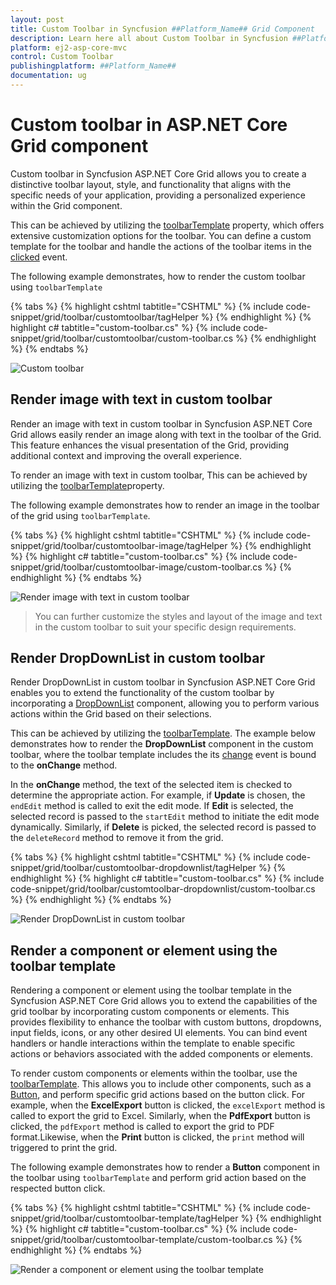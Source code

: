 ```yaml
---
layout: post
title: Custom Toolbar in Syncfusion ##Platform_Name## Grid Component
description: Learn here all about Custom Toolbar in Syncfusion ##Platform_Name## Grid component of Syncfusion Essential JS 2 and more.
platform: ej2-asp-core-mvc
control: Custom Toolbar
publishingplatform: ##Platform_Name##
documentation: ug
---
```


# Custom toolbar in ASP.NET Core Grid component

Custom toolbar in Syncfusion ASP.NET Core Grid allows you to create a distinctive toolbar layout, style, and functionality that aligns with the specific needs of your application, providing a personalized experience within the Grid component.

This can be achieved by utilizing the [toolbarTemplate](https://help.syncfusion.com/cr/aspnetcore-js2/Syncfusion.EJ2.Grids.Grid.html#Syncfusion_EJ2_Grids_Grid_ToolbarTemplate) property, which offers extensive customization options for the toolbar. You can define a custom template for the toolbar and handle the actions of the toolbar items in the [clicked](https://help.syncfusion.com/cr/aspnetcore-js2/syncfusion.ej2.navigations.toolbar.html#Syncfusion_EJ2_Navigations_Toolbar_Clicked) event.

The following example demonstrates, how to render the custom toolbar using `toolbarTemplate`

{% tabs %}
{% highlight cshtml tabtitle="CSHTML" %}
{% include code-snippet/grid/toolbar/customtoolbar/tagHelper %}
{% endhighlight %}
{% highlight c# tabtitle="custom-toolbar.cs" %}
{% include code-snippet/grid/toolbar/customtoolbar/custom-toolbar.cs %}
{% endhighlight %}
{% endtabs %}

![Custom toolbar](../images/toolbar/customtoolbar.png)

## Render image with text in custom toolbar

Render an image with text in custom toolbar in Syncfusion ASP.NET Core Grid allows easily render an image along with text in the toolbar of the Grid. This feature enhances the visual presentation of the Grid, providing additional context and improving the overall experience.

To render an image with text in custom toolbar, This can be achieved by utilizing the [toolbarTemplate](https://help.syncfusion.com/cr/aspnetcore-js2/Syncfusion.EJ2.Grids.Grid.html#Syncfusion_EJ2_Grids_Grid_ToolbarTemplate)property.

The following example demonstrates how to render an image in the toolbar of the grid using `toolbarTemplate`.

{% tabs %}
{% highlight cshtml tabtitle="CSHTML" %}
{% include code-snippet/grid/toolbar/customtoolbar-image/tagHelper %}
{% endhighlight %}
{% highlight c# tabtitle="custom-toolbar.cs" %}
{% include code-snippet/grid/toolbar/customtoolbar-image/custom-toolbar.cs %}
{% endhighlight %}
{% endtabs %}

![Render image with text in custom toolbar](../images/toolbar/customtoolbar-image.png)

> You can further customize the styles and layout of the image and text in the custom toolbar to suit your specific design requirements.

## Render DropDownList in custom toolbar

Render DropDownList in custom toolbar in Syncfusion ASP.NET Core Grid enables you to extend the functionality of the custom toolbar by incorporating a [DropDownList](https://ej2.syncfusion.com/aspnetcore/documentation/drop-down-list/getting-started) component, allowing you to perform various actions within the Grid based on their selections.

This can be achieved by utilizing the [toolbarTemplate](https://help.syncfusion.com/cr/aspnetcore-js2/Syncfusion.EJ2.Grids.Grid.html#Syncfusion_EJ2_Grids_Grid_ToolbarTemplate). The example below demonstrates how to render the **DropDownList** component in the custom toolbar, where the toolbar template includes the its [change](https://help.syncfusion.com/cr/aspnetcore-js2/Syncfusion.EJ2.DropDowns.DropDownList.html#Syncfusion_EJ2_DropDowns_DropDownList_Change) event is bound to the **onChange** method.

In the **onChange** method, the text of the selected item is checked to determine the appropriate action. For example, if **Update** is chosen, the `endEdit` method is called to exit the edit mode. If **Edit** is selected, the selected record is passed to the `startEdit` method to initiate the edit mode dynamically. Similarly, if **Delete** is picked, the selected record is passed to the `deleteRecord` method to remove it from the grid.

{% tabs %}
{% highlight cshtml tabtitle="CSHTML" %}
{% include code-snippet/grid/toolbar/customtoolbar-dropdownlist/tagHelper %}
{% endhighlight %}
{% highlight c# tabtitle="custom-toolbar.cs" %}
{% include code-snippet/grid/toolbar/customtoolbar-dropdownlist/custom-toolbar.cs %}
{% endhighlight %}
{% endtabs %}

![Render DropDownList in custom toolbar](../images/toolbar/customtoolbar-dropdownlist.png)

## Render a component or element using the toolbar template

Rendering a component or element using the toolbar template in the Syncfusion ASP.NET Core Grid allows you to extend the capabilities of the grid toolbar by incorporating custom components or elements. This provides flexibility to enhance the toolbar with custom buttons, dropdowns, input fields, icons, or any other desired UI elements. You can bind event handlers or handle interactions within the template to enable specific actions or behaviors associated with the added components or elements.

To render custom components or elements within the toolbar, use the [toolbarTemplate](https://help.syncfusion.com/cr/aspnetcore-js2/Syncfusion.EJ2.Grids.Grid.html#Syncfusion_EJ2_Grids_Grid_ToolbarTemplate). This allows you to include other components, such as a [Button](https://ej2.syncfusion.com/aspnetcore/documentation/button/getting-started), and perform specific grid actions based on the button click. For example, when the **ExcelExport** button is clicked, the `excelExport` method is called to export the grid to Excel. Similarly, when the **PdfExport** button is clicked, the `pdfExport` method is called to export the grid to PDF format.Likewise, when the **Print** button is clicked, the `print` method will triggered to print the grid.

The following example demonstrates how to render a **Button** component in the toolbar using `toolbarTemplate` and perform grid action based on the respected button click.

{% tabs %}
{% highlight cshtml tabtitle="CSHTML" %}
{% include code-snippet/grid/toolbar/customtoolbar-template/tagHelper %}
{% endhighlight %}
{% highlight c# tabtitle="custom-toolbar.cs" %}
{% include code-snippet/grid/toolbar/customtoolbar-template/custom-toolbar.cs %}
{% endhighlight %}
{% endtabs %}

![Render a component or element using the toolbar template](../images/toolbar/customtoolbar-element.png)